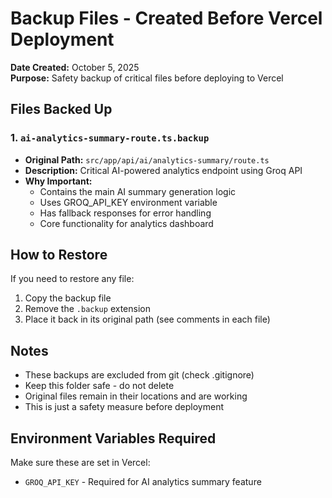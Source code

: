 # Backup Files - Created Before Vercel Deployment

**Date Created:** October 5, 2025  
**Purpose:** Safety backup of critical files before deploying to Vercel

## Files Backed Up

### 1. `ai-analytics-summary-route.ts.backup`
- **Original Path:** `src/app/api/ai/analytics-summary/route.ts`
- **Description:** Critical AI-powered analytics endpoint using Groq API
- **Why Important:** 
  - Contains the main AI summary generation logic
  - Uses GROQ_API_KEY environment variable
  - Has fallback responses for error handling
  - Core functionality for analytics dashboard

## How to Restore

If you need to restore any file:

1. Copy the backup file
2. Remove the `.backup` extension
3. Place it back in its original path (see comments in each file)

## Notes

- These backups are excluded from git (check .gitignore)
- Keep this folder safe - do not delete
- Original files remain in their locations and are working
- This is just a safety measure before deployment

## Environment Variables Required

Make sure these are set in Vercel:
- `GROQ_API_KEY` - Required for AI analytics summary feature
